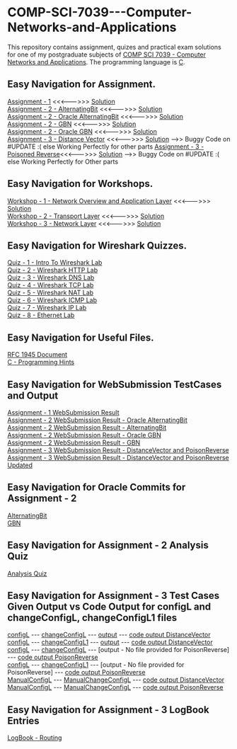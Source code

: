 # COMP-SCI-7039---Computer-Networks-and-Applications
This repository contains assignment, quizes and practical exam solutions for one of my postgraduate subjects of [COMP SCI 7039 - Computer Networks and Applications](https://www.adelaide.edu.au/course-outlines/006794/1/sem-1/). The programming language is [C](https://en.wikipedia.org/wiki/C_(programming_language)).

## Easy Navigation for Assignment.
[Assignment - 1](https://github.com/Vanditg/COMP-SCI-7039---Computer-Networks-and-Applications-/tree/master/Assignment/Assignment%20-%201/Assignment) <<<--->>> [Solution](https://github.com/Vanditg/COMP-SCI-7039---Computer-Networks-and-Applications-/tree/master/Assignment/Assignment%20-%201/Solution)  
[Assignment - 2 - AlternatingBit](https://github.com/Vanditg/COMP-SCI-7039---Computer-Networks-and-Applications-/tree/master/Assignment/Assignment%20-%202/Assignment) <<<--->>> [Solution](https://github.com/Vanditg/COMP-SCI-7039---Computer-Networks-and-Applications-/tree/master/Assignment/Assignment%20-%202/Solution/AlternatingBit)  
[Assignment - 2 - Oracle AlternatingBit](https://github.com/Vanditg/COMP-SCI-7039---Computer-Networks-and-Applications-/tree/master/Assignment/Assignment%20-%202/Assignment) <<<--->>> [Solution](https://github.com/Vanditg/COMP-SCI-7039---Computer-Networks-and-Applications-/tree/master/Assignment/Assignment%20-%202/Solution/Oracle%20-%20AlternatingBit)  
[Assignment - 2 - GBN](https://github.com/Vanditg/COMP-SCI-7039---Computer-Networks-and-Applications-/tree/master/Assignment/Assignment%20-%202/Assignment) <<<--->>> [Solution](https://github.com/Vanditg/COMP-SCI-7039---Computer-Networks-and-Applications-/tree/master/Assignment/Assignment%20-%202/Solution/GBN)  
[Assignment - 2 - Oracle GBN](https://github.com/Vanditg/COMP-SCI-7039---Computer-Networks-and-Applications-/tree/master/Assignment/Assignment%20-%202/Assignment) <<<--->>> [Solution](https://github.com/Vanditg/COMP-SCI-7039---Computer-Networks-and-Applications-/tree/master/Assignment/Assignment%20-%202/Solution/Oracle%20-%20GBN)  
[Assignment - 3 - Distance Vector](https://github.com/Vanditg/COMP-SCI-7039---Computer-Networks-and-Applications-/tree/master/Assignment/Assignment%20-%203/Assignment) <<<--->>> [Solution](https://github.com/Vanditg/COMP-SCI-7039---Computer-Networks-and-Applications-/blob/master/Assignment/Assignment%20-%203/Solution/DistanceVector.py) -->> Buggy Code on #UPDATE :( else Working Perfectly for other parts 
[Assignment - 3 - Poisoned Reverse](https://github.com/Vanditg/COMP-SCI-7039---Computer-Networks-and-Applications-/tree/master/Assignment/Assignment%20-%203/Assignment)<<<--->>> [Solution](https://github.com/Vanditg/COMP-SCI-7039---Computer-Networks-and-Applications-/blob/master/Assignment/Assignment%20-%203/Solution/PoisonReverse.py) -->> Buggy Code on #UPDATE :(  else Working Perfectly for Other parts

## Easy Navigation for Workshops.
[Workshop - 1 - Network Overview and Application Layer](https://github.com/Vanditg/COMP-SCI-7039---Computer-Networks-and-Applications-/tree/master/Workshop/Workshop%20-%201/Problem) <<<--->>> [Solution](https://github.com/Vanditg/COMP-SCI-7039---Computer-Networks-and-Applications-/tree/master/Workshop/Workshop%20-%201/Solution)  
[Workshop - 2 - Transport Layer](https://github.com/Vanditg/COMP-SCI-7039---Computer-Networks-and-Applications-/tree/master/Workshop/Workshop%20-%202/Problem) <<<--->>> [Solution](https://github.com/Vanditg/COMP-SCI-7039---Computer-Networks-and-Applications-/tree/master/Workshop/Workshop%20-%202/Solution)  
[Workshop - 3 - Network Layer](https://github.com/Vanditg/COMP-SCI-7039---Computer-Networks-and-Applications-/tree/master/Workshop/Workshop%20-%203/Problem) <<<--->>> [Solution](https://github.com/Vanditg/COMP-SCI-7039---Computer-Networks-and-Applications-/tree/master/Workshop/Workshop%20-%203/Solution)  

## Easy Navigation for Wireshark Quizzes.
[Quiz - 1 - Intro To Wireshark Lab](https://github.com/Vanditg/COMP-SCI-7039---Computer-Networks-and-Applications-/blob/master/WireShark%20Quiz/Introduction%20To%20Wireshark%20Lab%20Quiz.pdf)  
[Quiz - 2 - Wireshark HTTP Lab](https://github.com/Vanditg/COMP-SCI-7039---Computer-Networks-and-Applications-/blob/master/WireShark%20Quiz/Wireshark%20HTTP%20Lab%20Quiz.pdf)  
[Quiz - 3 - Wireshark DNS Lab](https://github.com/Vanditg/COMP-SCI-7039---Computer-Networks-and-Applications-/blob/master/WireShark%20Quiz/Wireshark%20DNS%20Lab_Quiz.pdf)  
[Quiz - 4 - Wireshark TCP Lab](https://github.com/Vanditg/COMP-SCI-7039---Computer-Networks-and-Applications-/blob/master/WireShark%20Quiz/Wireshark%20TCP%20lab%20quiz.pdf)  
[Quiz - 5 - Wireshark NAT Lab](https://github.com/Vanditg/COMP-SCI-7039---Computer-Networks-and-Applications-/blob/master/WireShark%20Quiz/Wireshark%20NAT%20lab%20quiz.pdf)  
[Quiz - 6 - Wireshark ICMP Lab](https://github.com/Vanditg/COMP-SCI-7039---Computer-Networks-and-Applications-/blob/master/WireShark%20Quiz/Wireshark%20ICMP%20lab%20quiz.pdf)  
[Quiz - 7 - Wireshark IP Lab](https://github.com/Vanditg/COMP-SCI-7039---Computer-Networks-and-Applications-/blob/master/WireShark%20Quiz/Wireshark%20IP%20lab%20quiz.pdf)  
[Quiz - 8 - Ethernet Lab](https://github.com/Vanditg/COMP-SCI-7039---Computer-Networks-and-Applications-/blob/master/WireShark%20Quiz/Wireshark%20Ethernet%20lab%20quiz.pdf)  

## Easy Navigation for Useful Files.
[RFC 1945 Document](https://github.com/Vanditg/COMP-SCI-7039---Computer-Networks-and-Applications-/tree/master/Assignment/Assignment%20-%201/RFC%201945)  
[C - Programming Hints](https://github.com/Vanditg/COMP-SCI-7039---Computer-Networks-and-Applications-/blob/master/Assignment/Assignment%20-%202/Solution/Oracle%20-%20AlternatingBit/C_Programming_Hints.pdf)  

## Easy Navigation for WebSubmission TestCases and Output
[Assignment - 1 WebSubmission Result](https://github.com/Vanditg/COMP-SCI-7039---Computer-Networks-and-Applications-/blob/master/WebSubmission/webServerWebSubmission.pdf)  
[Assignment - 2 WebSubmission Result - Oracle AlternatingBit](https://github.com/Vanditg/COMP-SCI-7039---Computer-Networks-and-Applications-/blob/master/WebSubmission/oracleAltBitWebSubmission.pdf)  
[Assignment - 2 WebSubmission Result - AlternatingBit](https://github.com/Vanditg/COMP-SCI-7039---Computer-Networks-and-Applications-/blob/master/WebSubmission/AltBitWebSubmission.pdf)  
[Assignment - 2 WebSubmission Result - Oracle GBN](https://github.com/Vanditg/COMP-SCI-7039---Computer-Networks-and-Applications-/blob/master/WebSubmission/OracleGBNWesSubmission.pdf)  
[Assignment - 2 WebSubmission Result - GBN](https://github.com/Vanditg/COMP-SCI-7039---Computer-Networks-and-Applications-/blob/master/WebSubmission/GBNWebSubmission.pdf)  
[Assignment - 3 WebSubmission Result - DistanceVector and PoisonReverse](https://github.com/Vanditg/COMP-SCI-7039---Computer-Networks-and-Applications-/blob/master/WebSubmission/RoutingWebSubmission.pdf)  
[Assignment - 3 WebSubmission Result - DistanceVector and PoisonReverse Updated](https://github.com/Vanditg/COMP-SCI-7039---Computer-Networks-and-Applications-/blob/master/WebSubmission/RoutingWebSubmission_Updated.pdf)  

## Easy Navigation for Oracle Commits for Assignment - 2  
[AlternatingBit](https://github.com/Vanditg/COMP-SCI-7039---Computer-Networks-and-Applications-/blob/master/OracleCommits/OracleCommitsAltBit)  
[GBN](https://github.com/Vanditg/COMP-SCI-7039---Computer-Networks-and-Applications-/blob/master/OracleCommits/OracleCommitsGBN)  

## Easy Navigation for Assignment - 2 Analysis Quiz  
[Analysis Quiz](https://github.com/Vanditg/COMP-SCI-7039---Computer-Networks-and-Applications-/tree/master/Assignment/Assignment%20-%202/Analysis_Quiz)  

## Easy Navigation for Assignment - 3 Test Cases Given Output vs Code Output for configL and changeConfigL, changeConfigL1 files
[configL](https://github.com/Vanditg/COMP-SCI-7039---Computer-Networks-and-Applications-/blob/master/Assignment/Assignment%20-%203/ConfigL/configL) --- [changeConfigL](https://github.com/Vanditg/COMP-SCI-7039---Computer-Networks-and-Applications-/blob/master/Assignment/Assignment%20-%203/ChangeConfigL/changeConfigL) --- [output](https://github.com/Vanditg/COMP-SCI-7039---Computer-Networks-and-Applications-/blob/master/Assignment/Assignment%20-%203/Output/OutputL) --- [code output DistanceVector](https://github.com/Vanditg/COMP-SCI-7039---Computer-Networks-and-Applications-/blob/master/Assignment/Assignment%20-%203/CodeOutput/DistanceVector_CodeOutputForChangeConfigL)  
[configL](https://github.com/Vanditg/COMP-SCI-7039---Computer-Networks-and-Applications-/blob/master/Assignment/Assignment%20-%203/ConfigL/configL) --- [changeConfigL1](https://github.com/Vanditg/COMP-SCI-7039---Computer-Networks-and-Applications-/blob/master/Assignment/Assignment%20-%203/ChangeConfigL/changeConfigL1) --- [output](https://github.com/Vanditg/COMP-SCI-7039---Computer-Networks-and-Applications-/blob/master/Assignment/Assignment%20-%203/Output/OutputL1) --- [code output DistanceVector](https://github.com/Vanditg/COMP-SCI-7039---Computer-Networks-and-Applications-/blob/master/Assignment/Assignment%20-%203/CodeOutput/DistanceVector_CodeOutputForChangeConfigL1)  
[configL](https://github.com/Vanditg/COMP-SCI-7039---Computer-Networks-and-Applications-/blob/master/Assignment/Assignment%20-%203/ConfigL/configL) --- [changeConfigL](https://github.com/Vanditg/COMP-SCI-7039---Computer-Networks-and-Applications-/blob/master/Assignment/Assignment%20-%203/ChangeConfigL/changeConfigL) --- [output - No file provided for PoisonReverse] --- [code output PoisonReverse](https://github.com/Vanditg/COMP-SCI-7039---Computer-Networks-and-Applications-/blob/master/Assignment/Assignment%20-%203/CodeOutput/PoisonReverse_CodeOutputForChangeConfigL)  
[configL](https://github.com/Vanditg/COMP-SCI-7039---Computer-Networks-and-Applications-/blob/master/Assignment/Assignment%20-%203/ConfigL/configL) --- [changeConfigL1](https://github.com/Vanditg/COMP-SCI-7039---Computer-Networks-and-Applications-/blob/master/Assignment/Assignment%20-%203/ChangeConfigL/changeConfigL1) --- [output - No file provided for PoisonReverse] --- [code output PoisonReverse](https://github.com/Vanditg/COMP-SCI-7039---Computer-Networks-and-Applications-/blob/master/Assignment/Assignment%20-%203/CodeOutput/PoisonReverse_CodeOutputForChangeConfigL1)  
[ManualConfigL](https://github.com/Vanditg/COMP-SCI-7039---Computer-Networks-and-Applications-/blob/master/Assignment/Assignment%20-%203/ConfigL/ManualConfigL) --- [ManualChangeConfigL](https://github.com/Vanditg/COMP-SCI-7039---Computer-Networks-and-Applications-/blob/master/Assignment/Assignment%20-%203/ChangeConfigL/ManualChangeConfigL) --- [code output DistanceVector](https://github.com/Vanditg/COMP-SCI-7039---Computer-Networks-and-Applications-/blob/master/Assignment/Assignment%20-%203/CodeOutput/DistanceVector_CodeOutputForManualChangeConfigL_ManualConfigL)  
[ManualConfigL](https://github.com/Vanditg/COMP-SCI-7039---Computer-Networks-and-Applications-/blob/master/Assignment/Assignment%20-%203/ConfigL/ManualConfigL) --- [ManualChangeConfigL](https://github.com/Vanditg/COMP-SCI-7039---Computer-Networks-and-Applications-/blob/master/Assignment/Assignment%20-%203/ChangeConfigL/ManualChangeConfigL) --- [code output PoisonReverse](https://github.com/Vanditg/COMP-SCI-7039---Computer-Networks-and-Applications-/blob/master/Assignment/Assignment%20-%203/CodeOutput/PoisonReverse_CodeOutputForManualChangeConfigL_ManualConfigL)  

## Easy Navigation for Assignment - 3 LogBook Entries
[LogBook - Routing](https://github.com/Vanditg/COMP-SCI-7039---Computer-Networks-and-Applications-/blob/master/LogBook/Routing_Log_Book.pdf)  